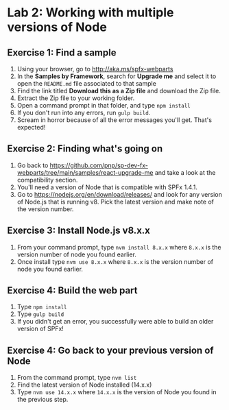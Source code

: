 # Lab 2: Working with multiple versions of Node

## Exercise 1: Find a sample

1. Using your browser, go to http://aka.ms/spfx-webparts
1. In the **Samples by Framework**, search for **Upgrade me** and select it to open the `README.md` file associated to that sample
1. Find the link titled **Download this as a Zip file** and download the Zip file.
1. Extract the Zip file to your working folder.
1. Open a command prompt in that folder, and type `npm install`
1. If you don't run into any errors, run `gulp build`.
1. Scream in horror because of all the error messages you'll get. That's expected!

## Exercise 2: Finding what's going on
1. Go back to https://github.com/pnp/sp-dev-fx-webparts/tree/main/samples/react-upgrade-me and take a look at the compatibility section.
1. You'll need a version of Node that is compatible with SPFx 1.4.1.
1. Go to https://nodejs.org/en/download/releases/ and look for any version of Node.js that is running v8. Pick the latest version and make note of the version number.

## Exercise 3: Install Node.js v8.x.x

1. From your command prompt, type `nvm install 8.x.x` where `8.x.x` is the version number of node you found earlier.
1. Once install type `nvm use 8.x.x` where `8.x.x` is the version number of node you found earlier.

## Exercise 4: Build the web part
1. Type `npm install`
1. Type `gulp build` 
1. If you didn't get an error, you successfully were able to build an older version of SPFx!

## Exercise 4: Go back to your previous version of Node

1. From the command prompt, type `nvm list`
1. Find the latest version of Node installed (14.x.x)
1. Type `nvm use 14.x.x` where `14.x.x` is the version of Node you found in the previous step.
